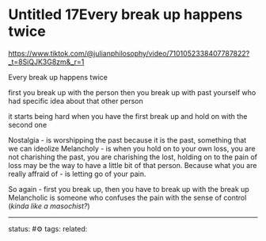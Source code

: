 # Untitled 17Every break up happens twice 
https://www.tiktok.com/@julianphilosophy/video/7101052338407787822?_t=8SiQJK3G8zm&_r=1

Every break up happens twice

first you break up with the person
then you break up with past yourself who had specific idea about that other person

it starts being hard when you have the first break up and hold on with the second one

Nostalgia - is worshipping the past because it is the past, something that we can ideolize
Melancholy - is when you hold on to your own loss, you are not charishing the past, you are charishing the lost, holding on to the pain of loss may be the way to have a little bit of that person. Because what you are really affraid of - is letting go of your pain.

So again - first you break up, then you have to break up with the break up
Melancholic is someone who confuses the pain with the sense of control (*kinda like a masochist?*)


---
status: #⚙️ 
tags: 
related: 